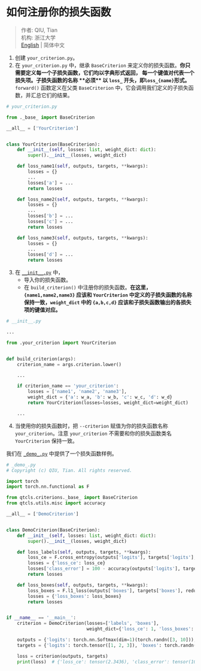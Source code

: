 # 如何注册你的损失函数

> 作者: QIU, Tian  
> 机构: 浙江大学  
> [English](README.md) | 简体中文

1. 创建 `your_criterion.py`。
2. 在 `your_criterion.py` 中，继承 `BaseCriterion` 来定义你的损失函数。**你只需要定义每一个子损失函数，它们均以字典形式返回，
   每一个键值对代表一个损失项。子损失函数的名称 \*\*必须\*\* 以 `loss_` 开头，即`loss_{name}`形式。** `forward()`
   函数定义在父类 `BaseCriterion` 中，它会调用我们定义的子损失函数，并汇总它们的结果。

```python
# your_criterion.py

from ._base_ import BaseCriterion

__all__ = ['YourCriterion']


class YourCriterion(BaseCriterion):
    def __init__(self, losses: list, weight_dict: dict):
        super().__init__(losses, weight_dict)

    def loss_name1(self, outputs, targets, **kwargs):
        losses = {}
        ...
        losses['a'] = ...
        return losses

    def loss_name2(self, outputs, targets, **kwargs):
        losses = {}
        ...
        losses['b'] = ...
        losses['c'] = ...
        return losses

    def loss_name3(self, outputs, targets, **kwargs):
        losses = {}
        ...
        losses['d'] = ...
        return losses
```

3. 在 [`__init__.py`](__init__.py) 中，
    - 导入你的损失函数。
    - 在 `build_criterion()` 中注册你的损失函数。**在这里，`{name1,name2,name3}` 应该和 `YourCriterion`
      中定义的子损失函数的名称保持一致，`weight_dict` 中的 `{a,b,c,d}` 应该和子损失函数输出的各损失项的键值对应。**

```python
# __init__.py

...

from .your_criterion import YourCriterion


def build_criterion(args):
    criterion_name = args.criterion.lower()

    ...

    if criterion_name == 'your_criterion':
        losses = ['name1', 'name2', 'name3'],
        weight_dict = {'a': w_a, 'b': w_b, 'c': w_c, 'd': w_d}
        return YourCriterion(losses=losses, weight_dict=weight_dict)

    ...
```

4. 当使用你的损失函数时，把 `--criterion` 赋值为你的损失函数名称 `your_criterion`。注意 `your_criterion`
   不需要和你的损失函数类名 `YourCriterion` 保持一致。

我们在 [`_demo_.py`](_demo_.py) 中提供了一个损失函数样例。

```python
# _demo_.py
# Copyright (c) QIU, Tian. All rights reserved.

import torch
import torch.nn.functional as F

from qtcls.criterions._base_ import BaseCriterion
from qtcls.utils.misc import accuracy

__all__ = ['DemoCriterion']


class DemoCriterion(BaseCriterion):
    def __init__(self, losses: list, weight_dict: dict):
        super().__init__(losses, weight_dict)

    def loss_labels(self, outputs, targets, **kwargs):
        loss_ce = F.cross_entropy(outputs['logits'], targets['logits'], reduction='mean')
        losses = {'loss_ce': loss_ce}
        losses['class_error'] = 100 - accuracy(outputs['logits'], targets['logits'])[0]
        return losses

    def loss_boxes(self, outputs, targets, **kwargs):
        loss_boxes = F.l1_loss(outputs['boxes'], targets['boxes'], reduction='mean')
        losses = {'loss_boxes': loss_boxes}
        return losses


if __name__ == '__main__':
    criterion = DemoCriterion(losses=['labels', 'boxes'],
                              weight_dict={'loss_ce': 1, 'loss_boxes': 2})

    outputs = {'logits': torch.nn.Softmax(dim=1)(torch.randn([3, 10])), 'boxes': torch.randn([3, 4])}
    targets = {'logits': torch.tensor([1, 2, 3]), 'boxes': torch.randn([3, 4])}

    loss = criterion(outputs, targets)
    print(loss)  # {'loss_ce': tensor(2.3436), 'class_error': tensor(100.), 'loss_boxes': tensor(1.1022)}
```

